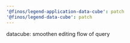```yaml
---
'@finos/legend-application-data-cube': patch
'@finos/legend-data-cube': patch
---
```


datacube: smoothen editing flow of query
